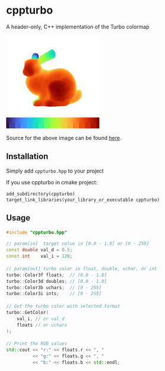 # cppturbo

A header-only, C++ implementation of the Turbo colormap

<img src="doc/bunny.png" width=50%>

Source for the above image can be found [here](examples/zbuffer.cpp).

## Installation
Simply add `cppturbo.hpp` to your project 

If you use cppturbo in cmake project:
```
add_subdirectory(cppturbo)
target_link_libraries(your_library_or_executable cppturbo)
```

## Usage

```cpp
#include "cppturbo.hpp"
```
```cpp
// param[in]  target value in [0.0 - 1.0] or [0 - 255]
const double val_d = 0.5;
const int    val_i = 128;

// param[out] turbo color in float, double, uchar, or int
turbo::Color3f floats;  // [0.0 - 1.0]
turbo::Color3d doubles; // [0.0 - 1.0]
turbo::Color3b uchars;  // [0 - 255]
turbo::Color3i ints;    // [0 - 255]

// Get the turbo color with selected format
turbo::GetColor(
    val_i, // or val_d
    floats // or uchars
);

// Print the RGB values
std::cout << "r:" << floats.r << ", "
          << "g:" << floats.g << ", "
          << "b:" << floats.b << std::endl;
```
